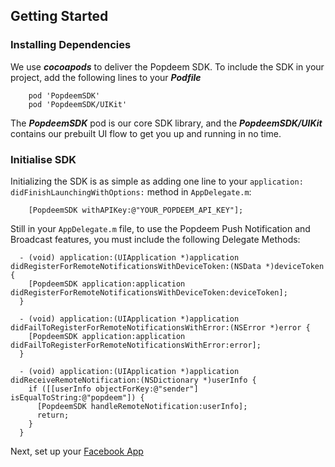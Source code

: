 ## Getting Started  

### Installing Dependencies  
We use ***cocoapods*** to deliver the Popdeem SDK. To include the SDK in your project, add the following lines to your ***Podfile***  

```
	pod 'PopdeemSDK'
	pod 'PopdeemSDK/UIKit'
```

The ***PopdeemSDK*** pod is our core SDK library, and the ***PopdeemSDK/UIKit*** contains our prebuilt UI flow to get you up and running in no time.  

### Initialise SDK  

Initializing the SDK is as simple as adding one line to your `application: didFinishLaunchingWithOptions:` method in `AppDelegate.m`:  

```
	[PopdeemSDK withAPIKey:@"YOUR_POPDEEM_API_KEY"];
```

Still in your `AppDelegate.m` file, to use the Popdeem Push Notification and Broadcast features, you must include the following Delegate Methods:  

```
  - (void) application:(UIApplication *)application didRegisterForRemoteNotificationsWithDeviceToken:(NSData *)deviceToken {
    [PopdeemSDK application:application didRegisterForRemoteNotificationsWithDeviceToken:deviceToken];
  }

  - (void) application:(UIApplication *)application didFailToRegisterForRemoteNotificationsWithError:(NSError *)error {
    [PopdeemSDK application:application didFailToRegisterForRemoteNotificationsWithError:error];
  }

  - (void) application:(UIApplication *)application didReceiveRemoteNotification:(NSDictionary *)userInfo {
    if ([[userInfo objectForKey:@"sender"] isEqualToString:@"popdeem"]) {
      [PopdeemSDK handleRemoteNotification:userInfo];
      return;
    }   
  }
```
Next, set up your [Facebook App](https://github.com/Popdeem/Popdeem-SDK-iOS/tree/master/Docs/facebook_app_setup.md "Facebook App")
